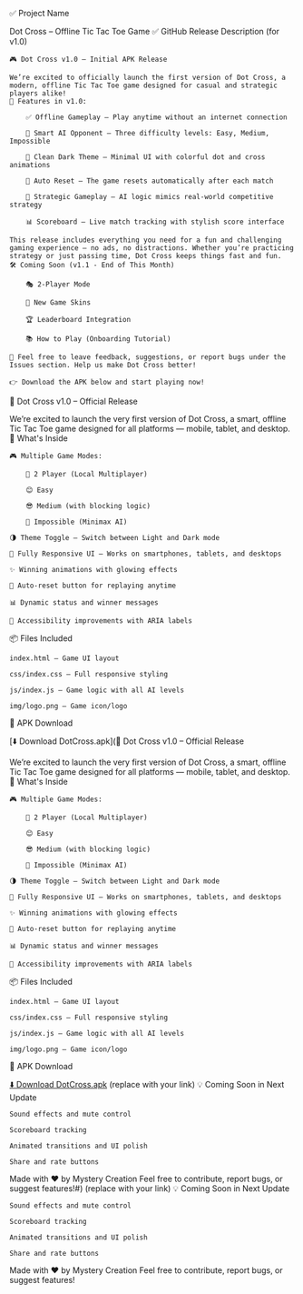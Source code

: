 ✅ Project Name

Dot Cross – Offline Tic Tac Toe Game
✅ GitHub Release Description (for v1.0)

    🎮 Dot Cross v1.0 – Initial APK Release

    We’re excited to officially launch the first version of Dot Cross, a modern, offline Tic Tac Toe game designed for casual and strategic players alike!
    🚀 Features in v1.0:

        ✅ Offline Gameplay – Play anytime without an internet connection

        🤖 Smart AI Opponent – Three difficulty levels: Easy, Medium, Impossible

        🎨 Clean Dark Theme – Minimal UI with colorful dot and cross animations

        🔄 Auto Reset – The game resets automatically after each match

        🧠 Strategic Gameplay – AI logic mimics real-world competitive strategy

        📊 Scoreboard – Live match tracking with stylish score interface

    This release includes everything you need for a fun and challenging gaming experience — no ads, no distractions. Whether you’re practicing strategy or just passing time, Dot Cross keeps things fast and fun.
    🛠 Coming Soon (v1.1 - End of This Month)

        🎭 2-Player Mode

        🧩 New Game Skins

        🏆 Leaderboard Integration

        📚 How to Play (Onboarding Tutorial)

    💬 Feel free to leave feedback, suggestions, or report bugs under the Issues section. Help us make Dot Cross better!

    👉 Download the APK below and start playing now!
🎉 Dot Cross v1.0 – Official Release

We’re excited to launch the very first version of Dot Cross, a smart, offline Tic Tac Toe game designed for all platforms — mobile, tablet, and desktop.
🚀 What's Inside

    🎮 Multiple Game Modes:

        👥 2 Player (Local Multiplayer)

        😊 Easy

        😎 Medium (with blocking logic)

        🧠 Impossible (Minimax AI)

    🌗 Theme Toggle – Switch between Light and Dark mode

    📱 Fully Responsive UI – Works on smartphones, tablets, and desktops

    ✨ Winning animations with glowing effects

    🔄 Auto-reset button for replaying anytime

    📊 Dynamic status and winner messages

    🧩 Accessibility improvements with ARIA labels

📦 Files Included

    index.html – Game UI layout

    css/index.css – Full responsive styling

    js/index.js – Game logic with all AI levels

    img/logo.png – Game icon/logo

📲 APK Download

[⬇️ Download DotCross.apk](🎉 Dot Cross v1.0 – Official Release

We’re excited to launch the very first version of Dot Cross, a smart, offline Tic Tac Toe game designed for all platforms — mobile, tablet, and desktop.
🚀 What's Inside

    🎮 Multiple Game Modes:

        👥 2 Player (Local Multiplayer)

        😊 Easy

        😎 Medium (with blocking logic)

        🧠 Impossible (Minimax AI)

    🌗 Theme Toggle – Switch between Light and Dark mode

    📱 Fully Responsive UI – Works on smartphones, tablets, and desktops

    ✨ Winning animations with glowing effects

    🔄 Auto-reset button for replaying anytime

    📊 Dynamic status and winner messages

    🧩 Accessibility improvements with ARIA labels

📦 Files Included

    index.html – Game UI layout

    css/index.css – Full responsive styling

    js/index.js – Game logic with all AI levels

    img/logo.png – Game icon/logo

📲 APK Download

[⬇️ Download DotCross.apk](https://github.com/alnurkhanmissiom/Dot-Cross-App/releases/new#) (replace with your link)
💡 Coming Soon in Next Update

    Sound effects and mute control

    Scoreboard tracking

    Animated transitions and UI polish

    Share and rate buttons

Made with ❤️ by Mystery Creation
Feel free to contribute, report bugs, or suggest features!#) (replace with your link)
💡 Coming Soon in Next Update

    Sound effects and mute control

    Scoreboard tracking

    Animated transitions and UI polish

    Share and rate buttons

Made with ❤️ by Mystery Creation
Feel free to contribute, report bugs, or suggest features!
